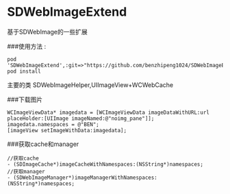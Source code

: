 # SDWebImageExtend
基于SDWebImage的一些扩展

###使用方法 :
```objc
pod 'SDWebImageExtend',:git=>"https://github.com/benzhipeng1024/SDWebImageExtend.git"
pod install 
```
 
 主要的类 SDWebImageHelper,UIImageView+WCWebCache
 
###下载图片
```objc
WCImageViewData* imagedata = [WCImageViewData imageDataWithURL:url placeHolder:[UIImage imageNamed:@"noimg_pane"]];
imagedata.namespaces = @"BEN";
[imageView setImageWithData:imagedata];
```

###获取cache和manager
```objc
//获取cache
- (SDImageCache*)imageCacheWithNamespaces:(NSString*)namespaces;
//获取manager
- (SDWebImageManager*)imageManagerWithNamespaces:(NSString*)namespaces;
```
